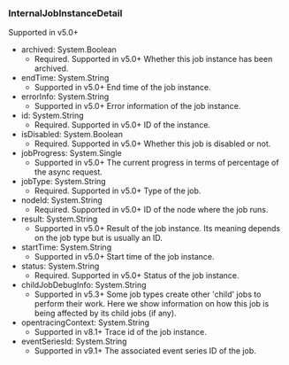 ### InternalJobInstanceDetail
Supported in v5.0+

- archived: System.Boolean
  - Required. Supported in v5.0+
  Whether this job instance has been archived.
- endTime: System.String
  - Supported in v5.0+
  End time of the job instance.
- errorInfo: System.String
  - Supported in v5.0+
  Error information of the job instance.
- id: System.String
  - Required. Supported in v5.0+
  ID of the instance.
- isDisabled: System.Boolean
  - Required. Supported in v5.0+
  Whether this job is disabled or not.
- jobProgress: System.Single
  - Supported in v5.0+
  The current progress in terms of percentage of the async request.
- jobType: System.String
  - Required. Supported in v5.0+
  Type of the job.
- nodeId: System.String
  - Required. Supported in v5.0+
  ID of the node where the job runs.
- result: System.String
  - Supported in v5.0+
  Result of the job instance. Its meaning depends on the job type but is usually an ID.
- startTime: System.String
  - Supported in v5.0+
  Start time of the job instance.
- status: System.String
  - Required. Supported in v5.0+
  Status of the job instance.
- childJobDebugInfo: System.String
  - Supported in v5.3+
  Some job types create other 'child' jobs to perform their work. Here we show information on how this job is being affected by its child jobs (if any).
- opentracingContext: System.String
  - Supported in v8.1+
  Trace id of the job instance.
- eventSeriesId: System.String
  - Supported in v9.1+
  The associated event series ID of the job.
